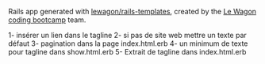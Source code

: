 Rails app generated with [lewagon/rails-templates](https://github.com/lewagon/rails-templates), created by the [Le Wagon coding bootcamp](https://www.lewagon.com) team.

1- insérer un lien dans le tagline
2- si pas de site web mettre un texte par défaut
3- pagination dans la page index.html.erb
4- un minimum de texte pour tagline dans show.html.erb
5- Extrait de tagline dans index.html.erb
